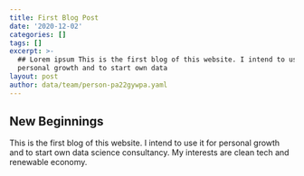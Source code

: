 ```yaml
---
title: First Blog Post
date: '2020-12-02'
categories: []
tags: []
excerpt: >-
  ## Lorem ipsum This is the first blog of this website. I intend to use it for
  personal growth and to start own data 
layout: post
author: data/team/person-pa22gywpa.yaml
---
```

## New Beginnings
This is the first blog of this website. I intend to use it for personal growth and to start own data science consultancy. My interests are clean tech and renewable economy.
